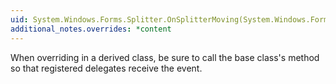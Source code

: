 ```yaml
---
uid: System.Windows.Forms.Splitter.OnSplitterMoving(System.Windows.Forms.SplitterEventArgs)
additional_notes.overrides: *content
---
```


<p>When overriding <xref href="System.Windows.Forms.Splitter.OnSplitterMoving(System.Windows.Forms.SplitterEventArgs)"></xref> in a derived class, be sure to call the base class's <xref href="System.Windows.Forms.Splitter.OnSplitterMoving(System.Windows.Forms.SplitterEventArgs)"></xref> method so that registered delegates receive the event.</p>


